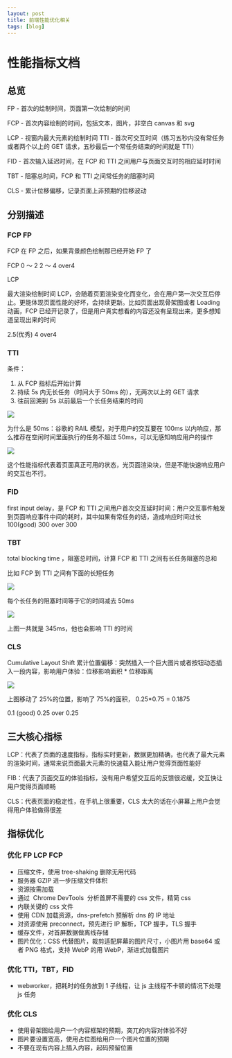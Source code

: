 ```yaml
---
layout: post
title: 前端性能优化相关
tags: [blog]
---
```


# 性能指标文档

## 总览

FP - 首次的绘制时间，页面第一次绘制的时间

FCP - 首次内容绘制的时间，包括文本，图片，非空白 canvas 和 svg

LCP - 视窗内最大元素的绘制时间
TTI - 首次可交互时间（练习五秒内没有常任务或者两个以上的 GET 请求，五秒最后一个常任务结束的时间就是 TTI）

FID - 首次输入延迟时间，在 FCP 和 TTI 之间用户与页面交互时的相应延时时间

TBT - 阻塞总时间，FCP 和 TTI 之间常任务的阻塞时间

CLS - 累计位移偏移，记录页面上非预期的位移波动

## 分别描述

### FCP FP

FCP 在 FP 之后，如果背景颜色绘制那已经开始 FP 了

FCP 0 ～ 2 2 ～ 4 over4

LCP

最大渲染绘制时间 LCP，会随着页面渲染变化而变化，会在用户第一次交互后停止。更能体现页面性能的好坏，会持续更新。比如页面出现骨架图或者 Loading 动画，FCP 已经开记录了，但是用户真实想看的内容还没有呈现出来，更多想知道呈现出来的时间

2.5(优秀) 4 over4

### TTI

条件：

1. 从 FCP 指标后开始计算
2. 持续 5s 内无长任务（时间大于 50ms 的），无两次以上的 GET 请求
3. 往前回溯到 5s 以前最后一个长任务结束的时间

![](/images/posts/performace-2.png)

为什么是 50ms：谷歌的 RAIL 模型，对于用户的交互要在 100ms 以内响应，那么推荐在空闲时间里面执行的任务不超过 50ms，可以无感知响应用户的操作

![](/images/posts/performace-3.png)

这个性能指标代表着页面真正可用的状态，光页面渲染块，但是不能快速响应用户的交互也不行。

### FID

first input delay，是 FCP 和 TTI 之间用户首次交互延时时间：用户交互事件触发到页面响应事件中间的耗时，其中如果有常任务的话，造成响应时间过长
100(good) 300 over 300

### TBT

total blocking time ，阻塞总时间，计算 FCP 和 TTI 之间有长任务阻塞的总和

比如 FCP 到 TTI 之间有下面的长短任务

![](/images/posts/performace-4.png)

每个长任务的阻塞时间等于它的时间减去 50ms

![](/images/posts/performace-5.png)

上图一共就是 345ms，他也会影响 TTI 的时间

### CLS

Cumulative Layout Shift 累计位置偏移：突然插入一个巨大图片或者按钮动态插入一段内容，影响用户体验：位移影响面积 \* 位移距离

![](/images/posts/performace-1.png)

上图移动了 25%的位置，影响了 75%的面积， 0.25\*0.75 = 0.1875

0.1 (good) 0.25 over 0.25

## 三大核心指标

LCP：代表了页面的速度指标，指标实时更新，数据更加精确，也代表了最大元素的渲染时间，通常来说页面最大元素的快速载入能让用户觉得页面性能好

FIB：代表了页面交互的体验指标，没有用户希望交互后的反馈很迟缓，交互快让用户觉得页面顺畅

CLS：代表页面的稳定性，在手机上很重要，CLS 太大的话在小屏幕上用户会觉得用户体验做得很差

## 指标优化

### 优化 FP LCP FCP

- 压缩文件，使用 tree-shaking 删除无用代码
- 服务器 GZIP 进一步压缩文件体积
- 资源按需加载
- 通过  Chrome DevTools  分析首屏不需要的 css 文件，精简 css
- 内联关键的 css 文件
- 使用 CDN 加载资源，dns-prefetch 预解析 dns 的 IP 地址
- 对资源使用 preconnect，预先进行 IP 解析，TCP 握手，TLS 握手
- 缓存文件，对首屏数据做离线存储
- 图片优化：CSS 代替图片，裁剪适配屏幕的图片尺寸，小图片用 base64 或者 PNG 格式，支持 WebP 的用 WebP，渐进式加载图片

### 优化 TTI，TBT，FID

- webworker，把耗时的任务放到 1 子线程，让 js 主线程不卡顿的情况下处理 js 任务

### 优化 CLS

- 使用骨架图给用户一个内容框架的预期，突兀的内容对体验不好
- 图片要设置宽高，使用占位图给用户一个图片位置的预期
- 不要在现有内容上插入内容，起码预留位置
